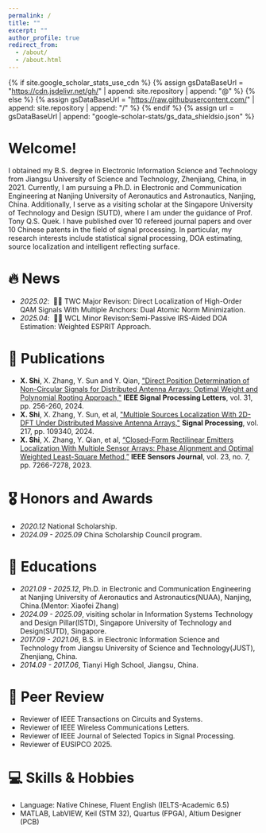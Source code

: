 ```yaml
---
permalink: /
title: ""
excerpt: ""
author_profile: true
redirect_from: 
  - /about/
  - /about.html
---
```


{% if site.google_scholar_stats_use_cdn %}
{% assign gsDataBaseUrl = "https://cdn.jsdelivr.net/gh/" | append: site.repository | append: "@" %}
{% else %}
{% assign gsDataBaseUrl = "https://raw.githubusercontent.com/" | append: site.repository | append: "/" %}
{% endif %}
{% assign url = gsDataBaseUrl | append: "google-scholar-stats/gs_data_shieldsio.json" %}

<span class='anchor' id='about-me'></span>
# Welcome!
I obtained my B.S. degree in Electronic Information Science and Technology from Jiangsu University of Science and Technology, Zhenjiang, China, in 2021. Currently, I am pursuing a Ph.D. in Electronic and Communication Engineering at Nanjing University of Aeronautics and Astronautics, Nanjing, China. Additionally, I serve as a visiting scholar at the Singapore University of Technology and Design (SUTD), where I am under the guidance of Prof. Tony Q.S. Quek. I have published over 10 refereed journal papers and over 10 Chinese patents in the field of signal processing. In particular, my research interests include statistical signal processing, DOA estimating, source localization and intelligent reflecting surface.


# 🔥 News
- *2025.02*: &nbsp;🎉🎉 TWC Major Revison: Direct Localization of High-Order QAM Signals With Multiple Anchors: Dual Atomic Norm Minimization. 
- *2025.04*: &nbsp;🎉🎉 WCL Minor Revison:Semi-Passive IRS-Aided DOA Estimation: Weighted ESPRIT Approach. 

# 📝 Publications 
- **X. Shi**, X. Zhang, Y. Sun and Y. Qian, ["Direct Position Determination of Non-Circular Signals for Distributed Antenna Arrays: Optimal Weight and Polynomial Rooting Approach,"](https://ieeexplore.ieee.org/abstract/document/10349909) **IEEE Signal Processing Letters**, vol. 31, pp. 256-260, 2024.
- **X. Shi**, X. Zhang, Y. Sun, et al, ["Multiple Sources Localization With 2D-DFT Under Distributed Massive Antenna Arrays,"](https://www.sciencedirect.com/science/article/pii/S0165168423004140) **Signal Processing**, vol. 217, pp. 109340, 2024.
- **X. Shi**, X. Zhang, Y. Qian, et al, [“Closed-Form Rectilinear Emitters Localization With Multiple Sensor Arrays: Phase Alignment and Optimal Weighted Least-Square Method,”](https://ieeexplore.ieee.org/abstract/document/10048681) **IEEE Sensors Journal**, vol. 23, no. 7, pp. 7266-7278, 2023.

# 🎖 Honors and Awards
- *2020.12* National Scholarship. 
- *2024.09 - 2025.09* China Scholarship Council program. 

# 📖 Educations
- *2021.09 - 2025.12*, Ph.D. in Electronic and Communication Engineering at Nanjing University of Aeronautics and Astronautics(NUAA), Nanjing, China.(Mentor: Xiaofei Zhang)
- *2024.09 - 2025.09*, visiting scholar in Information Systems Technology and Design Pillar(ISTD), Singapore University of Technology and Design(SUTD), Singapore.
- *2017.09 - 2021.06*, B.S. in Electronic Information Science and Technology from Jiangsu University of Science and Technology(JUST), Zhenjiang, China.
- *2014.09 - 2017.06*, Tianyi High School, Jiangsu, China. 

# 💬 Peer Review
- Reviewer of IEEE Transactions on Circuits and Systems. 
- Reviewer of IEEE Wireless Communications Letters.
- Reviewer of IEEE Journal of Selected Topics in Signal Processing.
- Reviewer of EUSIPCO 2025. 

# 💻 Skills & Hobbies
- Language: Native Chinese, Fluent English (IELTS-Academic 6.5)
- MATLAB, LabVIEW, Keil (STM 32), Quartus (FPGA), Altium Designer (PCB)

